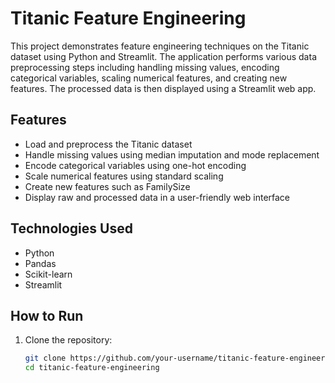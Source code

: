 # Titanic Feature Engineering

This project demonstrates feature engineering techniques on the Titanic dataset using Python and Streamlit. The application performs various data preprocessing steps including handling missing values, encoding categorical variables, scaling numerical features, and creating new features. The processed data is then displayed using a Streamlit web app.

## Features

- Load and preprocess the Titanic dataset
- Handle missing values using median imputation and mode replacement
- Encode categorical variables using one-hot encoding
- Scale numerical features using standard scaling
- Create new features such as FamilySize
- Display raw and processed data in a user-friendly web interface

## Technologies Used

- Python
- Pandas
- Scikit-learn
- Streamlit

## How to Run

1. Clone the repository:
   ```sh
   git clone https://github.com/your-username/titanic-feature-engineering.git
   cd titanic-feature-engineering
